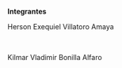 <b>Integrantes</b>
<p>Herson Exequiel Villatoro Amaya</p>
<br>
<p>Kilmar Vladimir Bonilla Alfaro</p>
